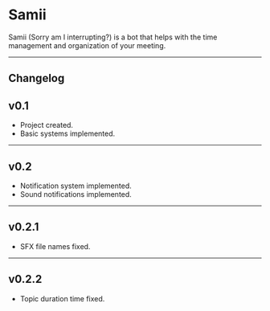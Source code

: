 # Samii

Samii (Sorry am I interrupting?) is a bot that helps with the time management and organization of your meeting.

---

## Changelog

## v0.1

* Project created.
* Basic systems implemented.

---

## v0.2

* Notification system implemented.
* Sound notifications implemented.

---

## v0.2.1

* SFX file names fixed.

---

## v0.2.2

* Topic duration time fixed.
